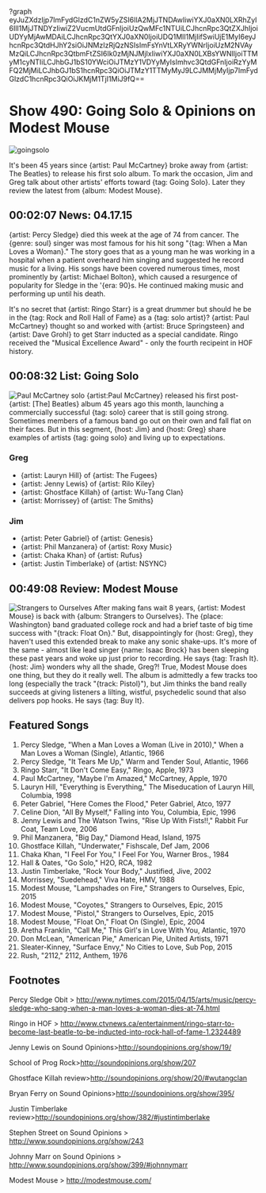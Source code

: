 ?graph eyJuZXdzIjp7ImFydGlzdC1nZW5yZSI6IlA2MjJTNDAwIiwiYXJ0aXN0LXRhZyI6IlI1MjJTNDYzIiwiZ2VucmUtdGFnIjoiUzQwMFc1NTUiLCJhcnRpc3QtZXJhIjoiUDYyMjAwMDAiLCJhcnRpc3QtYXJ0aXN0IjoiUDQ1MlI1MjIifSwiUjE1MyI6eyJhcnRpc3QtdHJhY2siOiJNMzIzRjQzNSIsImFsYnVtLXRyYWNrIjoiUzM2NVAyMzQiLCJhcnRpc3QtbmFtZSI6Ik0zMjNJMjIxIiwiYXJ0aXN0LXBsYWNlIjoiTTMyM1cyNTIiLCJhbGJ1bS10YWciOiJTMzY1VDYyMyIsImhvc3QtdGFnIjoiRzYyMFQ2MjMiLCJhbGJ1bS1hcnRpc3QiOiJTMzY1TTMyMyJ9LCJMMjMyIjp7ImFydGlzdC1hcnRpc3QiOiJKMjM1TjI1MiJ9fQ==

# Show 490: Going Solo & Opinions on Modest Mouse

![goingsolo](http://sound-images.s3.amazonaws.com/images/2015/goingsolo_web.jpg)

It's been 45 years since {artist: Paul McCartney} broke away from {artist: The Beatles} to release his first solo album. To mark the occasion, Jim and Greg talk about other artists' efforts toward {tag: Going Solo}. Later they review the latest from {album: Modest Mouse}.

## 00:02:07 News: 04.17.15
{artist: Percy Sledge} died this week at the age of 74 from cancer. The {genre: soul} singer was most famous for his hit song "{tag: When a Man Loves a Woman}." The story goes that as a young man he was working in a hospital when a patient overheard him singing and suggested he record music for a living. His songs have been covered numerous times, most prominently by {artist: Michael Bolton}, which caused a resurgence of popularity for Sledge in the '{era: 90}s. He continued making music and performing up until his death.

It's no secret that {artist: Ringo Starr} is a great drummer but should he be in the {tag: Rock and Roll Hall of Fame} as a {tag: solo artist}? {artist: Paul McCartney} thought so and worked with {artist: Bruce Springsteen} and {artist: Dave Grohl} to get Starr inducted as a special candidate. Ringo received the "Musical Excellence Award" - only the fourth recipeint in HOF history.


## 00:08:32 List: Going Solo 
![Paul McCartney solo](http://sound-images.s3.amazonaws.com/images/2015/paulquits.jpg)
{artist:Paul McCartney} released his first post-{artist: [The] Beatles} album 45 years ago this month, launching a commercially successful {tag: solo} career that is still going strong. Sometimes members of a famous band go out on their own and fall flat on their faces. But in this segment, {host: Jim} and {host: Greg} share examples of artists {tag: going solo} and living up to expectations.

### Greg 
- {artist: Lauryn Hill} of {artist: The Fugees}
- {artist: Jenny Lewis} of {artist: Rilo Kiley}
- {artist: Ghostface Killah} of {artist: Wu-Tang Clan}
- {artist: Morrissey} of {artist: The Smiths}

### Jim
- {artist: Peter Gabriel} of {artist: Genesis}
- {artist: Phil Manzanera} of {artist: Roxy Music}
- {artist: Chaka Khan} of {artist: Rufus}
- {artist: Justin Timberlake} of {artist: NSYNC}

## 00:49:08 Review: Modest Mouse
![Strangers to Ourselves](http://assets.rollingstone.com/assets/2015/media/188312/_original/1425920120/1035x1035-MI0003830238.jpg "467112/949625576")
After making fans wait 8 years, {artist: Modest Mouse} is back with {album: Strangers to Ourselves}. The {place: Washington} band graduated college rock and had a brief taste of big time success with "{track: Float On}." But, disappointingly for {host: Greg}, they haven't used this extended break to make any sonic shake-ups. It's more of the same - almost like lead singer {name: Isaac Brock} has been sleeping these past years and woke up just prior to recording. He says {tag: Trash It}. {host: Jim} wonders why all the shade, Greg?! True, Modest Mouse does one thing, but they do it really well. The album is admittedly a few tracks too long (especially the track "{track: Pistol}"), but Jim thinks the band really succeeds at giving listeners a lilting, wistful, psychedelic sound that also delivers pop hooks. He says {tag: Buy It}.



## Featured Songs
1. Percy Sledge, "When a Man Loves a Woman (Live in 2010)," When a Man Loves a Woman (Single), Atlantic, 1966 
1. Percy Sledge, "It Tears Me Up," Warm and Tender Soul, Atlantic, 1966 
1. Ringo Starr, "It Don't Come Easy," Ringo, Apple, 1973
1. Paul McCartney, "Maybe I'm Amazed," McCartney, Apple, 1970 
1. Lauryn Hill, "Everything is Everything," The Miseducation of Lauryn Hill, Columbia, 1998 
1. Peter Gabriel, "Here Comes the Flood," Peter Gabriel, Atco, 1977 
1. Celine Dion, "All By Myself," Falling into You, Columbia, Epic, 1996 
1. Jenny Lewis and The Watson Twins, "Rise Up With Fists!!," Rabbit Fur Coat, Team Love, 2006 
1. Phil Manzanera, "Big Day," Diamond Head, Island, 1975 
1. Ghostface Killah, "Underwater," Fishscale, Def Jam, 2006 
1. Chaka Khan, "I Feel For You," I Feel For You, Warner Bros., 1984 
1. Hall & Oates, "Go Solo," H2O, RCA, 1982 
1. Justin Timberlake, "Rock Your Body," Justified, Jive, 2002 
1. Morrissey, "Suedehead," Viva Hate, HMV, 1988 
1. Modest Mouse, "Lampshades on Fire," Strangers to Ourselves, Epic, 2015 
1. Modest Mouse, "Coyotes," Strangers to Ourselves, Epic, 2015 
1. Modest Mouse, "Pistol," Strangers to Ourselves, Epic, 2015 
1. Modest Mouse, "Float On," Float On (Single), Epic, 2004 
1. Aretha Franklin, "Call Me," This Girl's in Love With You, Atlantic, 1970 
1. Don McLean, "American Pie," American Pie, United Artists, 1971 
1. Sleater-Kinney, "Surface Envy," No Cities to Love, Sub Pop, 2015 
1. Rush, "2112," 2112, Anthem, 1976 


## Footnotes

Percy Sledge Obit > http://www.nytimes.com/2015/04/15/arts/music/percy-sledge-who-sang-when-a-man-loves-a-woman-dies-at-74.html

Ringo in HOF > http://www.ctvnews.ca/entertainment/ringo-starr-to-become-last-beatle-to-be-inducted-into-rock-hall-of-fame-1.2324489

Jenny Lewis on Sound Opinions>http://soundopinions.org/show/19/

School of Prog Rock>http://soundopinions.org/show/207

Ghostface Killah review>http://soundopinions.org/show/20/#wutangclan

Bryan Ferry on Sound Opinions>http://soundopinions.org/show/395/

Justin Timberlake review>http://soundopinions.org/show/382/#justintimberlake

Stephen Street on Sound Opinions > http://www.soundopinions.org/show/243

Johnny Marr on Sound Opinions > http://www.soundopinions.org/show/399/#johnnymarr

Modest Mouse > http://modestmouse.com/
